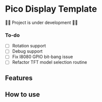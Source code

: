 # Pico Display Template

🚧🚧 Project is under development 🚧🚧

### To-do

- [ ] Rotation support
- [ ] Debug support
- [ ] Fix I8080 GPIO bit-bang issue
- [ ] Refactor TFT model selection routine

## Features

## How to use
